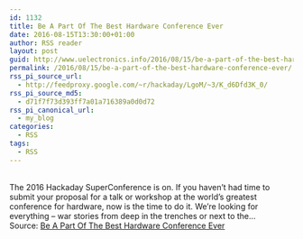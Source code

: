 ```yaml
---
id: 1132
title: Be A Part Of The Best Hardware Conference Ever
date: 2016-08-15T13:30:00+01:00
author: RSS reader
layout: post
guid: http://www.uelectronics.info/2016/08/15/be-a-part-of-the-best-hardware-conference-ever/
permalink: /2016/08/15/be-a-part-of-the-best-hardware-conference-ever/
rss_pi_source_url:
  - http://feedproxy.google.com/~r/hackaday/LgoM/~3/K_d6Dfd3K_0/
rss_pi_source_md5:
  - d71f7f73d393ff7a01a716389a0d0d72
rss_pi_canonical_url:
  - my_blog
categories:
  - RSS
tags:
  - RSS
---
```

&#013;  
The 2016 Hackaday SuperConference is on. If you haven’t had time to submit your proposal for a talk or workshop at the world’s greatest conference for hardware, now is the time to do it. We’re looking for everything – war stories from deep in the trenches or next to the…&#013;  
Source: <a href="http://feedproxy.google.com/~r/hackaday/LgoM/~3/K_d6Dfd3K_0/" target="_blank">Be A Part Of The Best Hardware Conference Ever</a>